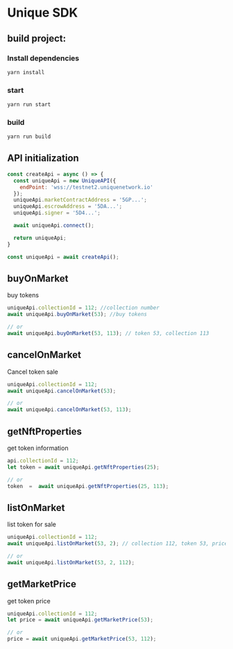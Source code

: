 # Unique SDK

## build project:

### Install dependencies
```bash
yarn install
```

### start
```bash
yarn run start
```

### build
```bash
yarn run build
```

## API initialization
```js
const createApi = async () => {
  const uniqueApi = new UniqueAPI({
    endPoint: 'wss://testnet2.uniquenetwork.io'
  });
  uniqueApi.marketContractAddress = '5GP...';
  uniqueApi.escrowAddress = '5DA...';
  uniqueApi.signer = '5D4...';

  await uniqueApi.connect();

  return uniqueApi;
}

const uniqueApi = await createApi();
```

## buyOnMarket
buy tokens
```js
uniqueApi.collectionId = 112; //collection number
await uniqueApi.buyOnMarket(53); //buy tokens

// or
await uniqueApi.buyOnMarket(53, 113); // token 53, collection 113
```
## cancelOnMarket
Cancel token sale
```js
uniqueApi.collectionId = 112;
await uniqueApi.cancelOnMarket(53);

// or
await uniqueApi.cancelOnMarket(53, 113);
```

## getNftProperties
get token information
```js
api.collectionId = 112;
let token = await uniqueApi.getNftProperties(25);

// or
token  =  await uniqueApi.getNftProperties(25, 113);
```

## listOnMarket
list token for sale 
```js
uniqueApi.collectionId = 112;
await uniqueApi.listOnMarket(53, 2); // collection 112, token 53, price 2 KSM

// or
await uniqueApi.listOnMarket(53, 2, 112);
```

## getMarketPrice
get token price
```js
uniqueApi.collectionId = 112;
let price = await uniqueApi.getMarketPrice(53);

// or 
price = await uniqueApi.getMarketPrice(53, 112);
```

